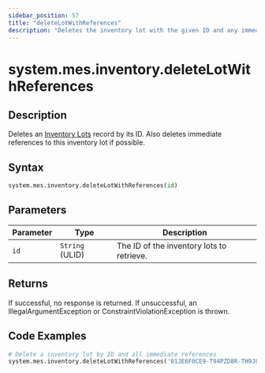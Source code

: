 ```yaml
---
sidebar_position: 57
title: "deleteLotWithReferences"
description: "Deletes the inventory lot with the given ID and any immediate references to this inventory lot if possible."
---
```


# system.mes.inventory.deleteLotWithReferences

## Description

Deletes an [Inventory Lots](../../data-model/inventory-model/inventory-lot) record by its ID. 
Also deletes immediate references to this inventory lot if possible.

## Syntax
```python
system.mes.inventory.deleteLotWithReferences(id)
```

## Parameters

| Parameter  | Type            | Description                               |
|------------|-----------------|-------------------------------------------|
| `id`       | `String` (ULID) | The ID of the inventory lots to retrieve. |

## Returns

If successful, no response is returned. If unsuccessful, an IllegalArgumentException or ConstraintViolationException is thrown.

## Code Examples

```python
# Delete a inventory lot by ID and all immediate references
system.mes.inventory.deleteLotWithReferences('01JE6F0CE9-T94PZD8R-TH9J01TJ')
```